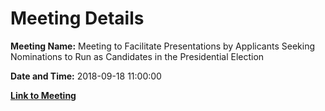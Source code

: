 # Meeting Details

**Meeting Name:** Meeting to Facilitate Presentations by Applicants Seeking Nominations to Run as Candidates in the Presidential Election

**Date and Time:** 2018-09-18 11:00:00

**[Link to Meeting](https://www.limerick.ie/council/whats-on/meeting-facilitate-presentations-applicants-seeking-nominations-run-candidates)**

